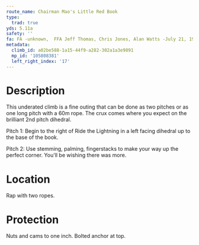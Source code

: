 ```yaml
---
route_name: Chairman Mao's Little Red Book
type:
  trad: true
yds: 5.11a
safety: ''
fa: FA -unknown,  FFA Jeff Thomas, Chris Jones, Alan Watts -July 21, 1979
metadata:
  climb_id: a02be588-1a15-44f9-a282-302a1a3e9891
  mp_id: '105808381'
  left_right_index: '17'
---
```

# Description
This underated climb is a fine outing that can be done as two pitches or as one long pitch with a 60m rope.  The crux comes where you expect on the brilliant 2nd pitch dihedral.

Pitch 1: Begin to the right of Ride the Lightning in a left facing dihedral up to the base of the book.

Pitch 2: Use stemming, palming, fingerstacks to make your way up the perfect corner.  You'll be wishing there was more.

# Location
Rap with two ropes.

# Protection
Nuts and cams to one inch.  Bolted anchor at top.

